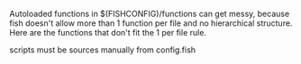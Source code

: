 Autoloaded functions in $(FISHCONFIG)/functions can get messy, because fish doesn't allow more than 1 function per file and no hierarchical structure. Here are the functions that don't fit the 1 per file rule. 

scripts must be sources manually from config.fish
